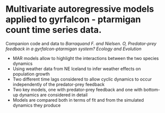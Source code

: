 # Multivariate autoregressive models applied to gyrfalcon - ptarmigan count time series data.

Companion code and data to *Barraquand F. and Nielsen. O, Predator-prey feedback in a gyrfalcon-ptarmigan system? Ecology and Evolution* 

* MAR models allow to highlight the interactions between the two species dynamics
* Using weather data from NE Iceland to infer weather effects on population growth 
* Two different time lags considered to allow cyclic dynamics to occur independently of the predator-prey feedback
* Two key models, one with predator-prey feedback and one with bottom-up dynamics are considered in detail
* Models are compared both in terms of fit and from the simulated dynamics they produce


